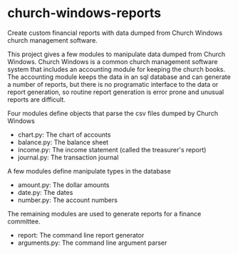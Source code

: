 # church-windows-reports
Create custom financial reports with data dumped from Church Windows church management software.

This project gives a few modules to manipulate data dumped from Church
Windows.  Church Windows is a common church management software system
that includes an accounting module for keeping the church books.  The
accounting module keeps the data in an sql database and can generate a
number of reports, but there is no programatic interface to the data
or report generation, so routine report generation is error prone and
unusual reports are difficult.

Four modules define objects that parse the csv files dumped by Church Windows
* chart.py: The chart of accounts
* balance.py: The balance sheet
* income.py: The income statement (called the treasurer's report)
* journal.py: The transaction journal

A few modules define manipulate types in the database
* amount.py: The dollar amounts
* date.py: The dates
* number.py: The account numbers

The remaining modules are used to generate reports for a finance committee.
* report: The command line report generator
* arguments.py: The command line argument parser
